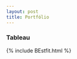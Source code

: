```yaml
---
layout: post
title: Portfólio
---
```


### Tableau 
 {% include BEstfit.html %}
<!---   ![_config.yml]({{ site.baseurl }}/images/config.png)   --->

<!---  The easiest way to make your first post is to edit this one. Go into /_posts/ and update the Hello World markdown file. --->

